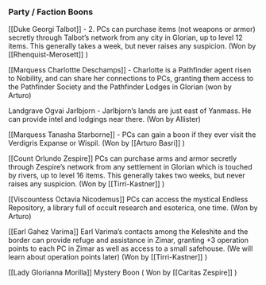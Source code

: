 ### Party / Faction Boons

[[Duke Georgi Talbot]] - 2. PCs can purchase items (not weapons or armor) secretly through Talbot’s network from any city in Glorian, up to level 12 items. This generally takes a week, but never raises any suspicion. (Won by [[Rhenquist-Merosett]] )

[[Marquess Charlottte Deschamps]] - Charlotte is a Pathfinder agent risen to Nobility, and can share her connections to PCs, granting them access to the Pathfinder Society and the Pathfinder Lodges in Glorian (won by Arturo) 

Landgrave Ogvai Jarlbjorn - Jarlbjorn’s lands are just east of Yanmass. He can provide intel and lodgings near there. (Won by Allister) 

[[Marquess Tanasha Starborne]] - PCs can gain a boon if they ever visit the Verdigris Expanse or Wispil. (Won by [[Arturo Basri]] ) 
  
[[Count Orlundo Zespire]] 
PCs can purchase arms and armor secretly through Zespire’s network from any settlement in Glorian which is touched by rivers, up to level 16 items. This generally takes two weeks, but never raises any suspicion. (Won by [[Tirri-Kastner]] ) 

[[Viscountess Octavia Nicodemus]]
PCs can access the mystical Endless Repository, a library full of occult research and esoterica, one time. (Won by Arturo) 

[[Earl Gahez Varima]]
Earl Varima’s contacts among the Keleshite and the border can provide refuge and assistance in Zimar, granting +3 operation points to each PC in Zimar as well as access to a small safehouse. (We will learn about operation points later) (Won by [[Tirri-Kastner]] ) 

[[Lady Glorianna Morilla]]
Mystery Boon ( Won by [[Caritas Zespire]] )